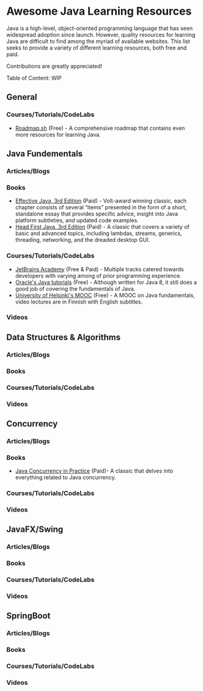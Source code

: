 # Awesome Java Learning Resources

Java is a high-level, object-oriented programming language that has seen widespread adoption since launch. However, quality resources for learning Java are difficult to find among the myriad of available websites. This list seeks to provide a variety of different learning resources, both free and paid. 

Contributions are greatly appreciated!

Table of Content: WIP

## General

### Courses/Tutorials/CodeLabs
* [Roadmap.sh](https://roadmap.sh/java) (Free) - A comprehensive roadmap that contains even more resources for learning Java.

## Java Fundementals

### Articles/Blogs


### Books
* [Effective Java, 3rd Edition](https://www.oreilly.com/library/view/effective-java-3rd/9780134686097/) (Paid) - Volt-award winning classic, each chapter consists of several “items” presented in the form of a short, standalone essay that provides specific advice, insight into Java platform subtleties, and updated code examples.
* [Head First Java, 3rd Edition](https://www.oreilly.com/library/view/head-first-java/9781492091646/) (Paid) - A classic that covers a variety of basic and advanced topics, including lambdas, streams, generics, threading, networking, and the dreaded desktop GUI.

### Courses/Tutorials/CodeLabs
* [JetBrains Academy](https://hyperskill.org/tracks?_gl=1%2an8e0qa%2a_ga%2aMTAzNzMzODAwMy4xNTYyMjEzOTY2%2a_ga_9J976DJZ68%2aMTY2Nzc0OTAxNy4xNS4wLjE2Njc3NDkwMTcuNjAuMC4w&_ga=2.208475922.1098163033.1667749019-1037338003.1562213966&category=2) (Free & Paid) - Multiple tracks catered towards developers with varying among of prior programming experience.
* [Oracle's Java tutorials](https://docs.oracle.com/javase/tutorial/) (Free) - Although written for Java 8, it still does a good job of covering the fundamentals of Java.
* [University of Helsinki's MOOC](https://java-programming.mooc.fi/) (Free) - A MOOC on Java fundamentals, video lectures are in Finnish with English subtitles.

### Videos


## Data Structures & Algorithms

### Articles/Blogs

### Books

### Courses/Tutorials/CodeLabs

### Videos


## Concurrency

### Articles/Blogs

### Books
* [Java Concurrency in Practice](https://jcip.net/) (Paid)- A classic that delves into everything related to Java concurrency.

### Courses/Tutorials/CodeLabs

### Videos


## JavaFX/Swing

### Articles/Blogs

### Books

### Courses/Tutorials/CodeLabs

### Videos


## SpringBoot

### Articles/Blogs

### Books

### Courses/Tutorials/CodeLabs

### Videos
